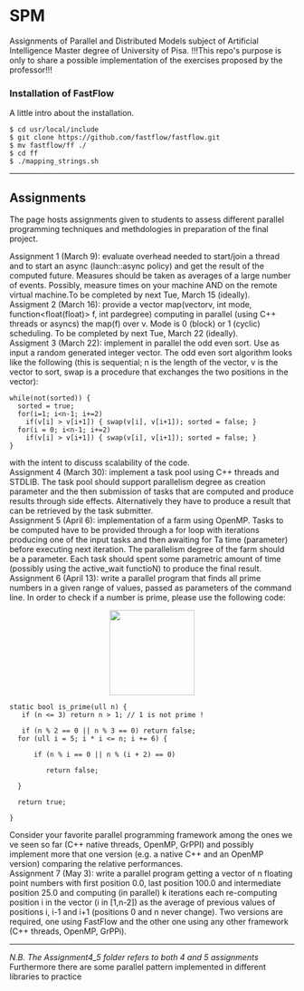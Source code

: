 # SPM
Assignments of Parallel and Distributed Models subject of Artificial Intelligence Master degree of University of Pisa. 
!!!This repo's purpose is only to share a possible implementation of the exercises proposed by the professor!!!

### Installation of FastFlow

A little intro about the installation.
```
$ cd usr/local/include
$ git clone https://github.com/fastflow/fastflow.git
$ mv fastflow/ff ./
$ cd ff
$ ./mapping_strings.sh
```
***
## Assignments
The page hosts assignments given to students to assess different parallel programming techniques and methdologies in preparation of the final project.

Assignment 1 (March 9): evaluate overhead needed to start/join a thread and to start an async (launch::async policy) and get the result of the computed future. Measures should be taken as averages of a large number of events. Possibly, measure times on your machine AND on the remote virtual machine.To be completed by next Tue, March 15 (ideally).  
Assigment 2 (March 16): provide a vector<float> map(vector<float>v, int mode, function<float(float)> f, int pardegree) computing in parallel (using C++ threads or asyncs) the map(f) over v. Mode is 0 (block) or 1 (cyclic) scheduling.  To be completed by next Tue, March 22 (ideally).  
Assigment 3 (March 22): implement in parallel the odd even sort. Use as input a random generated integer vector. The odd even sort algorithm looks like the following (this is sequential; n is the length of the vector, v is the vector to sort, swap is a procedure that exchanges the two positions in the vector):  
  
```
while(not(sorted)) {
  sorted = true;
  for(i=1; i<n-1; i+=2)
    if(v[i] > v[i+1]) { swap(v[i], v[i+1]); sorted = false; }
  for(i = 0; i<n-1; i+=2)
    if(v[i] > v[i+1]) { swap(v[i], v[i+1]); sorted = false; }
}
```
  
with the intent to discuss scalability of the code.  
Assignment 4 (March 30): implement a task pool using C++ threads and STDLIB. The task pool should support parallelism degree as creation parameter and the then submission of tasks that are computed and produce results through side effects. Alternatively they have to produce a result that can be retrieved by the task submitter.  
Assignment 5 (April 6): implementation of a farm using OpenMP. Tasks to be computed have to be provided through a for loop with iterations producing one of the input tasks and then awaiting for Ta time (parameter) before executing next iteration. The parallelism degree of the farm should be a parameter. Each task should spent some parametric amount of time (possibly using the active_wait functioN) to produce the final result.  
Assignment 6 (April 13): write a parallel  program that finds all prime numbers in a given range of values, passed as parameters of the command line. In order to check if a number is prime, please use the following code:  


<p align="center">
<a href="http://en.wikipedia.org/wiki/Primality_test"><img src="https://upload.wikimedia.org/wikipedia/commons/c/c5/Wikipedia-logo-v2-it.png" height="150" ></a>
</p>

```
static bool is_prime(ull n) {
   if (n <= 3) return n > 1; // 1 is not prime !

   if (n % 2 == 0 || n % 3 == 0) return false;
  for (ull i = 5; i * i <= n; i += 6) {

      if (n % i == 0 || n % (i + 2) == 0)

         return false;

  }

  return true;

}
```

Consider your favorite parallel programming framework among the ones we ve seen so far (C++ native threads, OpenMP, GrPPI) and possibly implement more that one version (e.g. a native C++ and an OpenMP version) comparing the relative performances.  
Assignment 7 (May 3): write a parallel program getting a vector of n floating point numbers with first position 0.0, last position 100.0 and intermediate position 25.0 and computing (in parallel) k iterations each re-computing position i in the vector (i in [1,n-2]) as the average of previous values of positions i, i-1 and i+1 (positions 0 and n never change). Two versions are required, one using FastFlow and the other one using any other framework (C++ threads, OpenMP, GrPPi).
***             

                            
_N.B. The Assignment4_5 folder refers to both 4 and 5 assignments_  
Furthermore there are some parallel pattern implemented in different libraries to practice
